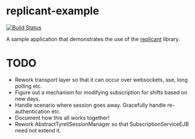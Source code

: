 replicant-example
=================

[![Build Status](https://secure.travis-ci.org/realityforge/replicant-example.png?branch=master)](http://travis-ci.org/realityforge/replicant-example)

A sample application that demonstrates the use of the [replicant](https://github.com/realityforge/replicant) library.

TODO
====

* Rework transport layer so that it can occur over websockets, sse, long polling etc.
* Figure out a mechanism for modifying subscription for shifts based on new days.
* Handle scenario where session goes away. Gracefully handle re-authentication etc.
* Document how this all works together!
* Rework AbstractTyrellSessionManager so that SubscriptionServiceEJB need not extend it.
